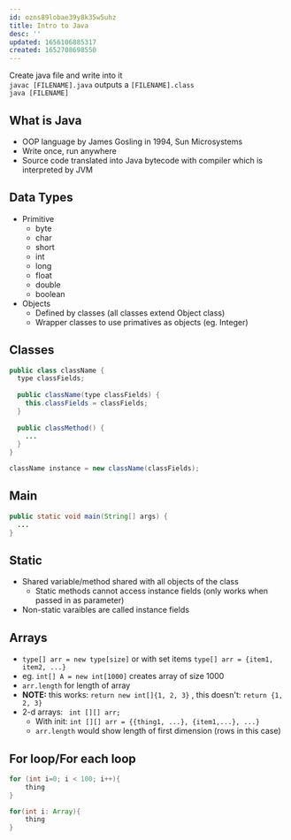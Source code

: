 ```yaml
---
id: ozns89lobae39y8k35w5uhz
title: Intro to Java
desc: ''
updated: 1656106885317
created: 1652708698550
---
```

Create java file and write into it  
`javac [FILENAME].java` outputs a `[FILENAME].class`  
`java [FILENAME]`

## What is Java
* OOP language by James Gosling in 1994, Sun Microsystems
* Write once, run anywhere
* Source code translated into Java bytecode with compiler which is interpreted by JVM

## Data Types
* Primitive 
  * byte
  * char
  * short
  * int
  * long
  * float
  * double
  * boolean
* Objects
  * Defined by classes (all classes extend Object class)
  * Wrapper classes to use primatives as objects (eg. Integer)

## Classes
```java
public class className {
  type classFields;
  
  public className(type classFields) {
    this.classFields = classFields;
  }
  
  public classMethod() {
    ...
  }
}

className instance = new className(classFields);
```

## Main
```java
public static void main(String[] args) {
  ...
}
```

## Static
* Shared variable/method shared with all objects of the class
  * Static methods cannot access instance fields (only works when passed in as parameter)
* Non-static varaibles are called instance fields

## Arrays
* `type[] arr = new type[size]` or with set items `type[] arr = {item1, item2, ...}`
* eg. `int[] A = new int[1000]` creates array of size 1000
* `arr.length` for length of array
* **NOTE:** this works: `return new int[]{1, 2, 3}` , this doesn't: `return {1, 2, 3}` 
* 2-d arrays: ` int [][] arr;`
  * With init: `int [][] arr = {{thing1, ...}, {item1,...}, ...}`
  * `arr.length` would show length of first dimension (rows in this case)

## For loop/For each loop
```java 
for (int i=0; i < 100; i++){
    thing
}

for(int i: Array){
    thing
}
```
